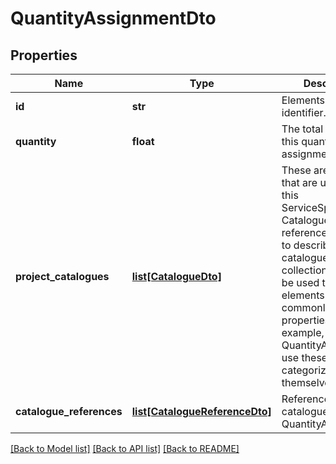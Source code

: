 # QuantityAssignmentDto

## Properties
Name | Type | Description | Notes
------------ | ------------- | ------------- | -------------
**id** | **str** | Elements GUID identifier.              | 
**quantity** | **float** | The total quantity in this quantity assignment | 
**project_catalogues** | [**list[CatalogueDto]**](CatalogueDto.md) | These are Catalogue that are used within this ServiceSpecification. Catalogue references are used to describe catalogues, or collections, that can be used to describe elements with commonly known properties. For example, QuantityAssignments use these to categorize themselves. | [optional] 
**catalogue_references** | [**list[CatalogueReferenceDto]**](CatalogueReferenceDto.md) | Referenced catalogues for this QuantityAssignment. | [optional] 

[[Back to Model list]](../README.md#documentation-for-models) [[Back to API list]](../README.md#documentation-for-api-endpoints) [[Back to README]](../README.md)


